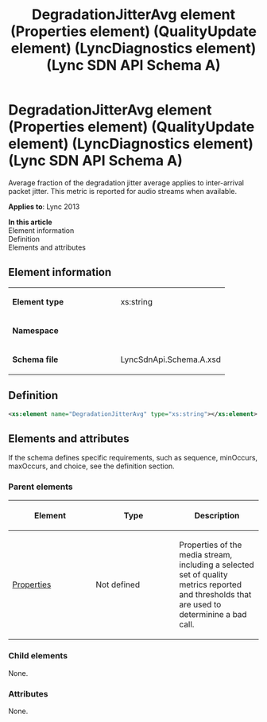﻿---
title: DegradationJitterAvg element (Properties element) (QualityUpdate element) (LyncDiagnostics element) (Lync SDN API Schema A)
TOCTitle: DegradationJitterAvg element
ms:assetid: d5540f26-2179-d8ed-ab8c-ee85959b1cde
ms:mtpsurl: https://msdn.microsoft.com/en-us/library/Dn455027(v=office.15)
ms:contentKeyID: 57260896
ms.date: 07/24/2014
mtps_version: v=office.15
dev_langs:
- xml
---

# DegradationJitterAvg element (Properties element) (QualityUpdate element) (LyncDiagnostics element) (Lync SDN API Schema A)

Average fraction of the degradation jitter average applies to inter-arrival packet jitter. This metric is reported for audio streams when available.


**Applies to**: Lync 2013

**In this article**  
Element information  
Definition  
Elements and attributes  

## Element information

<table>
<colgroup>
<col style="width: 50%" />
<col style="width: 50%" />
</colgroup>
<tbody>
<tr class="odd">
<td><p><strong>Element type</strong></p></td>
<td><p>xs:string</p></td>
</tr>
<tr class="even">
<td><p><strong>Namespace</strong></p></td>
<td><p></p></td>
</tr>
<tr class="odd">
<td><p><strong>Schema file</strong></p></td>
<td><p>LyncSdnApi.Schema.A.xsd</p></td>
</tr>
</tbody>
</table>


## Definition

``` xml
<xs:element name="DegradationJitterAvg" type="xs:string"></xs:element>
```

## Elements and attributes

If the schema defines specific requirements, such as sequence, minOccurs, maxOccurs, and choice, see the definition section.

### Parent elements

<table>
<colgroup>
<col style="width: 33%" />
<col style="width: 33%" />
<col style="width: 33%" />
</colgroup>
<thead>
<tr class="header">
<th><p>Element</p></th>
<th><p>Type</p></th>
<th><p>Description</p></th>
</tr>
</thead>
<tbody>
<tr class="odd">
<td><p><a href="properties-element-qualityupdate-element-sdn-api-schema-a.md">Properties</a></p></td>
<td><p>Not defined</p></td>
<td><p>Properties of the media stream, including a selected set of quality metrics reported and thresholds that are used to determinine a bad call.</p></td>
</tr>
</tbody>
</table>


### Child elements

None.

### Attributes

None.

